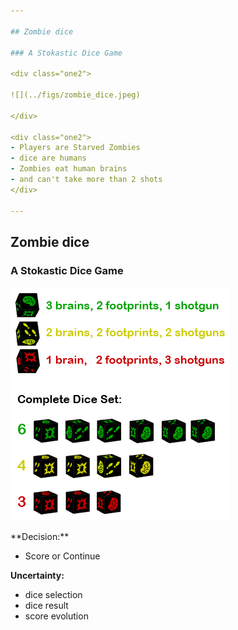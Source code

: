 ```yaml
---

## Zombie dice

### A Stokastic Dice Game

<div class="one2">

![](../figs/zombie_dice.jpeg)

</div>

<div class="one2">
- Players are Starved Zombies
- dice are humans
- Zombies eat human brains
- and can't take more than 2 shots
</div>

---
```


## Zombie dice

### A Stokastic Dice Game

<div class="two3">

![](../figs/zombie_dice2.png)

</div>

<div class="one3">
**Decision:**

- Score or Continue

**Uncertainty:**

- dice selection
- dice result
- score evolution

</div>
